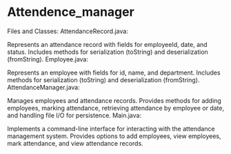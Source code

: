 # Attendence_manager
Files and Classes:
AttendanceRecord.java:

Represents an attendance record with fields for employeeId, date, and status.
Includes methods for serialization (toString) and deserialization (fromString).
Employee.java:

Represents an employee with fields for id, name, and department.
Includes methods for serialization (toString) and deserialization (fromString).
AttendanceManager.java:

Manages employees and attendance records.
Provides methods for adding employees, marking attendance, retrieving attendance by employee or date, and handling file I/O for persistence.
Main.java:

Implements a command-line interface for interacting with the attendance management system.
Provides options to add employees, view employees, mark attendance, and view attendance records.